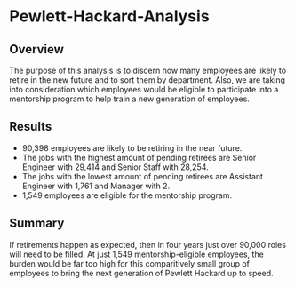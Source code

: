 # Pewlett-Hackard-Analysis

## Overview

The purpose of this analysis is to discern how many employees are likely to retire in the new future and to sort them by department. Also, we are taking into consideration which employees would be eligible to participate into a mentorship program to help train a new generation of employees.

## Results

- 90,398 employees are likely to be retiring in the near future.
- The jobs with the highest amount of pending retirees are Senior Engineer with 29,414 and Senior Staff with 28,254.
- The jobs with the lowest amount of pending retirees are Assistant Engineer with 1,761 and Manager with 2.
- 1,549 employees are eligible for the mentorship program.


## Summary

If retirements happen as expected, then in four years just over 90,000 roles will need to be filled. At just 1,549 mentorship-eligible employees, the burden would be far too high for this comparitively small group of employees to bring the next generation of Pewlett Hackard up to speed.
